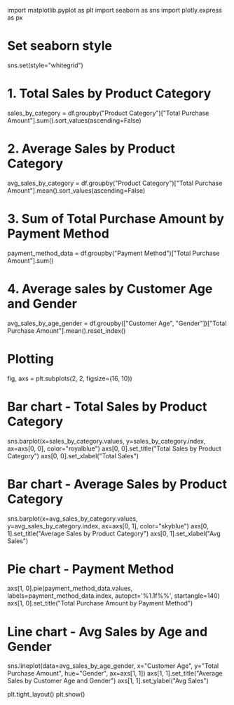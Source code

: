 import matplotlib.pyplot as plt
import seaborn as sns
import plotly.express as px

# Set seaborn style
sns.set(style="whitegrid")

# 1. Total Sales by Product Category
sales_by_category = df.groupby("Product Category")["Total Purchase Amount"].sum().sort_values(ascending=False)

# 2. Average Sales by Product Category
avg_sales_by_category = df.groupby("Product Category")["Total Purchase Amount"].mean().sort_values(ascending=False)

# 3. Sum of Total Purchase Amount by Payment Method
payment_method_data = df.groupby("Payment Method")["Total Purchase Amount"].sum()

# 4. Average sales by Customer Age and Gender
avg_sales_by_age_gender = df.groupby(["Customer Age", "Gender"])["Total Purchase Amount"].mean().reset_index()

# Plotting
fig, axs = plt.subplots(2, 2, figsize=(16, 10))

# Bar chart - Total Sales by Product Category
sns.barplot(x=sales_by_category.values, y=sales_by_category.index, ax=axs[0, 0], color="royalblue")
axs[0, 0].set_title("Total Sales by Product Category")
axs[0, 0].set_xlabel("Total Sales")

# Bar chart - Average Sales by Product Category
sns.barplot(x=avg_sales_by_category.values, y=avg_sales_by_category.index, ax=axs[0, 1], color="skyblue")
axs[0, 1].set_title("Average Sales by Product Category")
axs[0, 1].set_xlabel("Avg Sales")

# Pie chart - Payment Method
axs[1, 0].pie(payment_method_data.values, labels=payment_method_data.index, autopct='%1.1f%%', startangle=140)
axs[1, 0].set_title("Total Purchase Amount by Payment Method")

# Line chart - Avg Sales by Age and Gender
sns.lineplot(data=avg_sales_by_age_gender, x="Customer Age", y="Total Purchase Amount", hue="Gender", ax=axs[1, 1])
axs[1, 1].set_title("Average Sales by Customer Age and Gender")
axs[1, 1].set_ylabel("Avg Sales")

plt.tight_layout()
plt.show()
